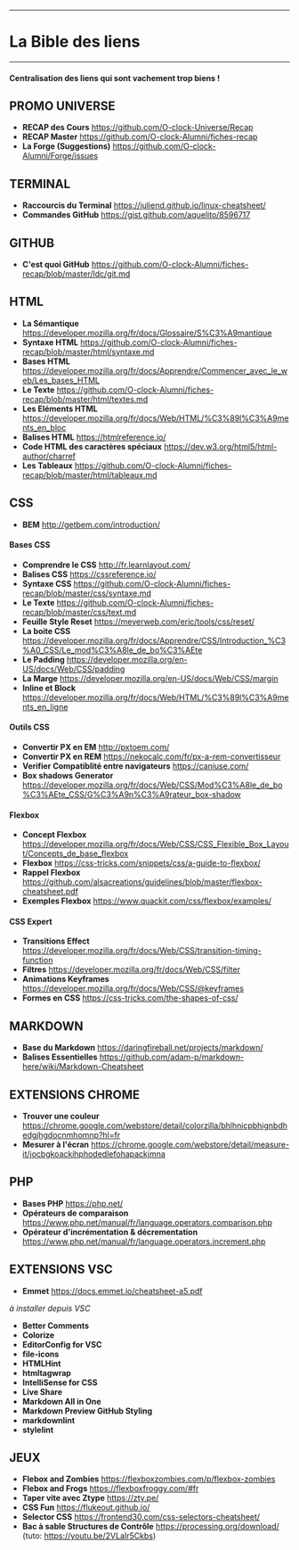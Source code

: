 ***
# La Bible des liens
***

#### Centralisation des liens qui sont vachement trop biens !

PROMO UNIVERSE
--------
* __RECAP des Cours__ https://github.com/O-clock-Universe/Recap
* __RECAP Master__ https://github.com/O-clock-Alumni/fiches-recap
* __La Forge (Suggestions)__ https://github.com/O-clock-Alumni/Forge/issues

TERMINAL
------
* __Raccourcis du Terminal__ https://juliend.github.io/linux-cheatsheet/
*  __Commandes GitHub__ https://gist.github.com/aquelito/8596717


GITHUB
------
* __C'est quoi GitHub__ https://github.com/O-clock-Alumni/fiches-recap/blob/master/ldc/git.md


HTML
----
* __La Sémantique__ https://developer.mozilla.org/fr/docs/Glossaire/S%C3%A9mantique
* __Syntaxe HTML__ https://github.com/O-clock-Alumni/fiches-recap/blob/master/html/syntaxe.md
* __Bases HTML__ https://developer.mozilla.org/fr/docs/Apprendre/Commencer_avec_le_web/Les_bases_HTML
* __Le Texte__ https://github.com/O-clock-Alumni/fiches-recap/blob/master/html/textes.md
* __Les Eléments HTML__ https://developer.mozilla.org/fr/docs/Web/HTML/%C3%89l%C3%A9ments_en_bloc
* __Balises HTML__ https://htmlreference.io/
* __Code HTML des caractères spéciaux__ https://dev.w3.org/html5/html-author/charref
* __Les Tableaux__ https://github.com/O-clock-Alumni/fiches-recap/blob/master/html/tableaux.md



CSS
---

* __BEM__ http://getbem.com/introduction/

#### Bases CSS
* __Comprendre le CSS__ http://fr.learnlayout.com/
* __Balises CSS__ https://cssreference.io/
* __Syntaxe CSS__ https://github.com/O-clock-Alumni/fiches-recap/blob/master/css/syntaxe.md
* __Le Texte__ https://github.com/O-clock-Alumni/fiches-recap/blob/master/css/text.md
* __Feuille Style Reset__ https://meyerweb.com/eric/tools/css/reset/
* __La boite CSS__ https://developer.mozilla.org/fr/docs/Apprendre/CSS/Introduction_%C3%A0_CSS/Le_mod%C3%A8le_de_bo%C3%AEte
* __Le Padding__ https://developer.mozilla.org/en-US/docs/Web/CSS/padding
* __La Marge__ https://developer.mozilla.org/en-US/docs/Web/CSS/margin
* __Inline et Block__ https://developer.mozilla.org/fr/docs/Web/HTML/%C3%89l%C3%A9ments_en_ligne

#### Outils CSS
* __Convertir PX en EM__ http://pxtoem.com/
* __Convertir PX en REM__ https://nekocalc.com/fr/px-a-rem-convertisseur
* __Verifier Compatiblité entre navigateurs__ https://caniuse.com/
* __Box shadows Generator__ https://developer.mozilla.org/fr/docs/Web/CSS/Mod%C3%A8le_de_bo%C3%AEte_CSS/G%C3%A9n%C3%A9rateur_box-shadow



#### Flexbox
* __Concept Flexbox__ https://developer.mozilla.org/fr/docs/Web/CSS/CSS_Flexible_Box_Layout/Concepts_de_base_flexbox
* __Flexbox__ https://css-tricks.com/snippets/css/a-guide-to-flexbox/
* __Rappel Flexbox__ https://github.com/alsacreations/guidelines/blob/master/flexbox-cheatsheet.pdf
* __Exemples Flexbox__ https://www.quackit.com/css/flexbox/examples/

#### CSS Expert
* __Transitions Effect__ https://developer.mozilla.org/fr/docs/Web/CSS/transition-timing-function
* __Filtres__ https://developer.mozilla.org/fr/docs/Web/CSS/filter
* __Animations Keyframes__ https://developer.mozilla.org/fr/docs/Web/CSS/@keyframes
* __Formes en CSS__ https://css-tricks.com/the-shapes-of-css/

MARKDOWN
--------
* __Base du Markdown__ https://daringfireball.net/projects/markdown/
* __Balises Essentielles__ https://github.com/adam-p/markdown-here/wiki/Markdown-Cheatsheet

EXTENSIONS CHROME
---
* __Trouver une couleur__ https://chrome.google.com/webstore/detail/colorzilla/bhlhnicpbhignbdhedgjhgdocnmhomnp?hl=fr
* __Mesurer à l'écran__ https://chrome.google.com/webstore/detail/measure-it/jocbgkoackihphodedlefohapackjmna

PHP
----
* __Bases PHP__ https://php.net/
* __Opérateurs de comparaison__ https://www.php.net/manual/fr/language.operators.comparison.php
* __Opérateur d'incrémentation & décrementation__ https://www.php.net/manual/fr/language.operators.increment.php




EXTENSIONS VSC
--------
* __Emmet__ https://docs.emmet.io/cheatsheet-a5.pdf

*à installer depuis VSC*
* __Better Comments__
* __Colorize__
* __EditorConfig for VSC__
* __file-icons__
* __HTMLHint__
* __htmltagwrap__
* __IntelliSense for CSS__
* __Live Share__
* __Markdown All in One__
* __Markdown Preview GitHub Styling__
* __markdownlint__
* __stylelint__


JEUX
-------
* __Flebox and Zombies__ https://flexboxzombies.com/p/flexbox-zombies
* __Flebox and Frogs__ https://flexboxfroggy.com/#fr
* __Taper vite avec Ztype__ https://zty.pe/
* __CSS Fun__ https://flukeout.github.io/
* __Selector CSS__ https://frontend30.com/css-selectors-cheatsheet/
* __Bac à sable Structures de Contrôle__ https://processing.org/download/ (tuto: https://youtu.be/2VLaIr5Ckbs)
